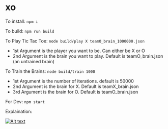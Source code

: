 # xo

To install: `npm i`

To build: `npm run build`

To Play Tic Tac Toe: `node build/play X teamO_brain_1000000.json`

- 1st Argument is the player you want to be. Can either be X or O
- 2nd Argument is the brain you want to play. Default is teamO_brain.json (an untrained brain)

To Train the Brains: `node build/train 1000`

- 1st Argument is the number of iterations. default is 50000
- 2nd Argument is the brain for X. Default is teamX_brain.json
- 3rd Argument is the brain for O. Default is teamO_brain.json

For Dev: `npm start`

Explaination:

[![Alt text](https://img.youtube.com/vi/R9c-_neaxeU/0.jpg)](https://www.youtube.com/watch?v=R9c-_neaxeU)
